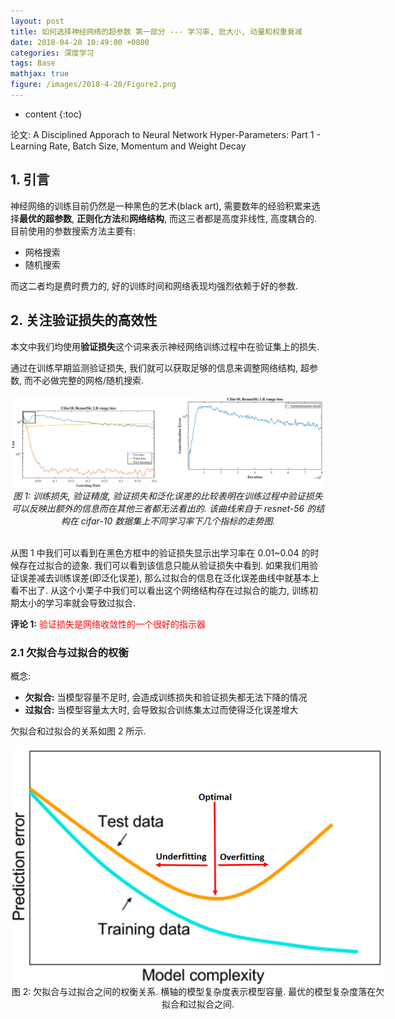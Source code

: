 ```yaml
---
layout: post
title: 如何选择神经网络的超参数 第一部分 --- 学习率, 批大小, 动量和权重衰减
date: 2018-04-20 10:49:00 +0800
categories: 深度学习
tags: Base
mathjax: true
figure: /images/2018-4-20/Figure2.png
---
```


* content
{:toc}

论文: A Disciplined Apporach to Neural Network Hyper-Parameters: Part 1 - Learning Rate, Batch Size, Momentum and Weight Decay


## 1. 引言

神经网络的训练目前仍然是一种黑色的艺术(black art), 需要数年的经验积累来选择**最优的超参数**, **正则化方法**和**网络结构**, 而这三者都是高度非线性, 高度耦合的. 目前使用的参数搜索方法主要有:

*   网格搜索
*   随机搜索

而这二者均是费时费力的, 好的训练时间和网络表现均强烈依赖于好的参数. 



## 2. 关注验证损失的高效性

本文中我们均使用**验证损失**这个词来表示神经网络训练过程中在验证集上的损失. 

通过在训练早期监测验证损失, 我们就可以获取足够的信息来调整网络结构, 超参数, 而不必做完整的网格/随机搜索.


<img src="/images/2018-04-20/Figure1.png" />
<center><em>图 1: 训练损失, 验证精度, 验证损失和泛化误差的比较表明在训练过程中验证损失可以反映出额外的信息而在其他三者都无法看出的. 该曲线来自于 resnet-56 的结构在 cifar-10 数据集上不同学习率下几个指标的走势图.</em></center><br />

从图 1 中我们可以看到在黑色方框中的验证损失显示出学习率在 0.01~0.04 的时候存在过拟合的迹象. 我们可以看到该信息只能从验证损失中看到. 如果我们用验证误差减去训练误差(即泛化误差), 那么过拟合的信息在泛化误差曲线中就基本上看不出了. 从这个小栗子中我们可以看出这个网络结构存在过拟合的能力, 训练初期太小的学习率就会导致过拟合. 

**评论 1:** <span style="color:red">验证损失是网络收敛性的一个很好的指示器</span>

### 2.1 欠拟合与过拟合的权衡

概念:

*   **欠拟合:** 当模型容量不足时, 会造成训练损失和验证损失都无法下降的情况
*   **过拟合:** 当模型容量太大时, 会导致拟合训练集太过而使得泛化误差增大 

欠拟合和过拟合的关系如图 2 所示.

<figure>
<img src="/images/2018-04-20/Figure2.png"/>
<figcaption>图 2: 欠拟合与过拟合之间的权衡关系. 横轴的模型复杂度表示模型容量. 最优的模型复杂度落在欠拟合和过拟合之间.</figcaption>
</figure>



<style type="text/css">
figure {
    display: block;
    width: 600px;
    margin-left: auto;
    margin-right: auto;
}
figure img {
    vertical-align: top;
}
figure figcaption {
    width: 600px;
    text-align: center;
}
</style>